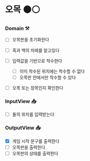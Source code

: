 # 오목 ⚫️⚪️
### Domain  ⚒️
- [ ] 오목판을 초기화한다
- [ ] 흑과 백의 차례를 알고있다
- [ ] 입력값을 기반으로 착수한다
    - [ ] 이미 착수된 위치에는 착수할 수 없다
    - [ ] 오목판 안에서만 착수할 수 있다
- [ ] 오목 또는 장목인지 확인한다


### InputView 📥
- [ ] 돌의 위치를 입력받는다

### OutputView 📥
- [x] 게임 시작 문구를 출력한다
- [ ] 오목판을 출력한다
- [ ] 오목판의 상태를 출력한다

